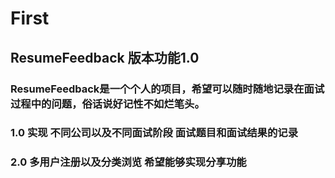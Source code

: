 # First
## ResumeFeedback 版本功能1.0
### ResumeFeedback是一个个人的项目，希望可以随时随地记录在面试过程中的问题，俗话说好记性不如烂笔头。
### 1.0 实现 不同公司以及不同面试阶段 面试题目和面试结果的记录
### 2.0 多用户注册以及分类浏览 希望能够实现分享功能
